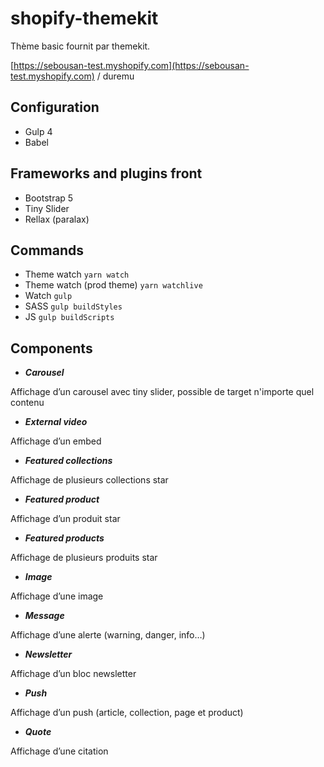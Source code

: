 # shopify-themekit
Thème basic fournit par themekit.

[https://sebousan-test.myshopify.com](https://sebousan-test.myshopify.com) / duremu

## Configuration
* Gulp 4
* Babel

## Frameworks and plugins front
* Bootstrap 5
* Tiny Slider
* Rellax (paralax)

## Commands
* Theme watch ```yarn watch```
* Theme watch (prod theme) ```yarn watchlive```
* Watch ```gulp```
* SASS ```gulp buildStyles```
* JS ```gulp buildScripts```

## Components
* ***Carousel***

Affichage d’un carousel avec tiny slider, possible de target n'importe quel contenu
* ***External video***

Affichage d’un embed
* ***Featured collections***

Affichage de plusieurs collections star
* ***Featured product***

Affichage d’un produit star
* ***Featured products***

Affichage de plusieurs produits star
* ***Image***

Affichage d’une image
* ***Message***

Affichage d’une alerte (warning, danger, info…)
* ***Newsletter***

Affichage d’un bloc newsletter
* ***Push***

Affichage d’un push (article, collection, page et product)
* ***Quote***

Affichage d’une citation
